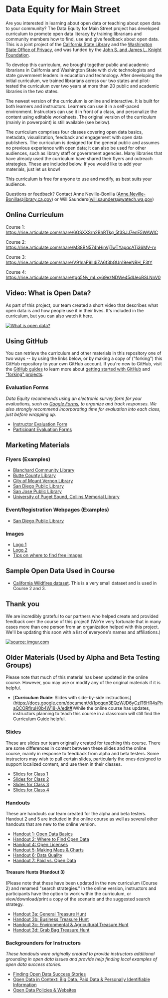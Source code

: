 # Data Equity for Main Street

Are you interested in learning about open data or teaching about open data to your community? The Data Equity for Main Street project has developed curriculum to promote open data literacy by training librarians and community members how to find, use and give feedback about open data. This is a joint project of the [California State Library](www.library.ca.gov) and the [Washington State Office of Privacy](www.watech.wa.gov), and was funded by the  [John S. and James L. Knight Foundation](https://knightfoundation.org).

To develop this curriculum, we brought together public and academic librarians in California and Washington State with civic technologists and state government leaders in education and technology. After developing the initial curriculum, we trained librarians across our two states and pilot-tested the curriculum over two years at more than 20 public and academic libraries in the two states. 

The newest version of the curriculum is online and interactive. It is built for both learners and instructors. Learners can use it in a self-paced environment. Instructors can use it in front of a class, and personalize the content using editable worksheets. The original version of the curriculum (mainly in powerpoint) is still available (see below). 

The curriculum comprises four classes covering open data basics, metadata, visualization, feedback and engagement with open data publishers. The curriculum is designed for the general public and assumes no previous experience with open data; it can also be used for other audiences, such as library staff or government agencies. Many libraries that have already used the curriculum have shared their flyers and outreach strategies. These are included below. If you would like to add your materials, just let us know! 

This curriculum is free for anyone to use and modify, as best suits your audience. 

Questions or feedback? Contact Anne Neville-Bonilla (Anne.Neville-Bonilla@library.ca.gov) or Will Saunders(will.saunders@watech.wa.gov)

## Online Curriculum
Course 1: https://rise.articulate.com/share/6GSXXSrn2BhRTkg_5t3SJJ7enE5WAWlC 

Course 2: https://rise.articulate.com/share/M38BN574hHjnVjTwTYapqcATj36MV-rv

Course 3: https://rise.articulate.com/share/V91naP9ll4iZA6f3bGUn19eeNBH_F3tY

Course 4: https://rise.articulate.com/share/tgq5Nv_mLxy69ezNDWe45dUeoBSLNnV0


## Video: What is Open Data? 
As part of this project, our team created a short video that describes what open data is and how people use it in their lives. It's included in the curriculum, but you can also watch it here.

[![What is open data?](https://i.imgur.com/Sdr0Y6xm.png)](https://youtu.be/qSD9ob8rGcs "What is Open Data?")

## Using GitHub 
You can retrieve the curriculum and other materials in this repository one of two ways -- by using the links below, or by making a copy of ("forking") this GitHub repository to your own GitHub account. If you're new to GitHub, visit the [GitHub guides](https://guides.github.com/) to learn more about [getting started with GitHub](https://guides.github.com/activities/hello-world/) and ["forking" projects](https://guides.github.com/activities/forking/).

### Evaluation Forms
*Data Equity recommends using an electronic survey form for your evaluations, such as [Google Forms](https://docs.google.com/forms/u/0/), to organize and track responses. We also strongly recommend incorporating time for evaluation into each class, just before wrapping up.*
- [Instructor Evaluation Form](https://docs.google.com/document/d/1kbcA5EUg8izEECjzS2scJYd4u67Voh5TzodN6pJ8JTk/edit?usp=sharing)
- [Participant Evaluation Forms](https://docs.google.com/document/d/1P8ANWEYwSO85e7POTts3xzJfD4h0oY-vkS3HR2fRuw8/edit?usp=sharing)

## Marketing Materials

### Flyers (Examples)
- [Blanchard Community Library](https://drive.google.com/file/d/1duey64fWVr0_MbZtWDIBBGqZEs0XA5uy/view?usp=sharing)
- [Butte County Library](https://drive.google.com/file/d/1mvpDr_VLynWr5HavIUrDkDTJHqxsj2HD/view?usp=sharing)
- [City of Mount Vernon Library](https://drive.google.com/file/d/1OSWl13zzgR8TU2B3dJmFH4VJ0Ngoeyxq/view?usp=sharing)
- [San Diego Public Library](https://drive.google.com/file/d/1k9gvBDPORKWFLKb7R-LXLsYieeXWAaQQ/view?usp=sharing)
- [San Jose Public Library](https://drive.google.com/file/d/1Gj7bz_xv2QkwblnXqnn8BKoeHLFi-x10/view?usp=sharing)
- [University of Puget Sound, Collins Memorial Library](https://drive.google.com/file/d/1D9cpyVEs2ItysF7we89613i8tKP1_2yy/view?usp=sharing)

### Event/Registration Webpages (Examples)
- [San Diego Public Library](https://sandiego.librarymarket.com/connect-open-data-2)

### Images
- [Logo 1](https://drive.google.com/file/d/1evwpzIXac_6aZbuctfMW8IimTz2gmiC7/view?usp=sharing)
- [Logo 2](https://pixabay.com/en/security-secure-technology-safety-2168234/)
- [Tips on where to find free images](https://docs.google.com/document/d/16y_iGJnOhp-__JgPE5Z1BBFnQQBgwBPHK50hJL53HJY/edit?usp=sharing)

## Sample Open Data Used in Course
- [California Wildfires dataset](https://raw.githubusercontent.com/Data-Equity/DataEquityForMainStreet/master/Curriculum(IncludesEvaluationMaterials)/Handouts/Datasets/2015CaliforniaWildfires.csv). This is a very small dataset and is used in Course 2 and 3. 

## Thank you 
We are incredibly grateful to our partners who helped create and provided feedback over the course of this project! (We're very fortunate that in many cases more than one person from an organization helped with this project. We'll be updating this soon with a list of everyone's names and affiliations.)  

<a href="https://imgur.com/2tJoMFR"><img src="https://i.imgur.com/2tJoMFR.png" title="source: imgur.com" /></a>


## Older Materials (Used by Alpha and Beta Testing Groups)

Please note that much of this material has been updated in the online course. However, you may use or modify any of the original materials if it is helpful. 

- [**Curriculum Guide**: Slides with side-by-side instructions]
(https://docs.google.com/document/d/1pcqqn3EQzWJD6yCzlT6HR4sPhaQCORflruH0b4W18-A/edit#)While the online course has updates, instructors planning to teach this course in a classroom will still find the Curriculum Guide helpful. 

### Slides
These are slides our team originally created for teaching this course. There are some differences in content between these slides and the online course, mainly in response to feedback from alpha and beta testers. Some instructors may wish to pull certain slides, particularly the ones designed to support localized content, and use them in their classes.

- [Slides for Class 1](https://docs.google.com/presentation/d/1plQPf5cBsxsvo3RXQkA1iZPRJmN60DuRsRQc98RonQs/edit#slide=id.g25165cb096_4_2756) 
- [Slides for Class 2](https://docs.google.com/presentation/d/1LoxSZuZ7U8I34SQ_Nu9rRhoA0XL32O8yUG2YaKTaw7Y/edit#slide=id.g247ef6a410_0_5)
- [Slides for Class 3](https://docs.google.com/presentation/d/1G0IfeWVWpzQcfjzE8LEVHtQPHYw2ZBmXcet0a-tk7zI/edit#slide=id.g247f2d9a92_0_99)
- [Slides for Class 4](https://docs.google.com/presentation/d/1yhUyo4huFnxiIBvo3RsEVlj7xzxmH1laDGCSkYDoGtA/edit#slide=id.g247e79edad_0_0)

### Handouts
These are handouts our team created for the alpha and beta testers. Handout 2 and 5 are included in the online course as well as several other handouts that are new to the online version. 
- [Handout 1: Open Data Basics](https://docs.google.com/document/d/18JrNqzUFBzjuH1SFpSOJIT01CYPwi_wu1K-ZOwXMDOA/edit?usp=sharing)
- [Handout 2: Where to Find Open Data](https://docs.google.com/document/d/1uXjyUKNW4M0mrVXV5EqrUdCfgVXQj-QLxE3GV2MIQw4/edit?usp=sharing)
- [Handout 4: Open Licenses](https://drive.google.com/file/d/0B8WR82J3b3O1XzE3UHE2cjdnOUk/view)
- [Handout 5: Making Maps & Charts](https://docs.google.com/document/d/1Cq1x-UV_WXHtY5l5jP72tRuK13xBMblUChRHIw736-Y/edit?usp=sharing)
- [Handout 6: Data Quality](https://docs.google.com/document/d/1G-OvbaGTFptKowM-mwSxuTNatvAT1CTFEATy9kwlBGM/edit?usp=sharing)
- [Handout 7: Paid vs. Open Data](https://docs.google.com/document/d/1BnExS6xvyCqKCrJAU0bYrvyrSbPVBQP2s10kvsXaA6w/edit?usp=sharing)

#### Treasure Hunts (Handout 3)
(Please note that these have been updated in the new curriculum (Course 2) and renamed "search strategies." In the online version, instructors and participants have the option to work within the curriculum, or view/download/print a copy of the scenario and the suggested search strategy. 

- [Handout 3a: General Treasure Hunt](https://docs.google.com/document/d/1oX7Cjn-B6aovkYhEHdj0IiqoXNeuHhsMxF-B24zjA6E/edit?usp=sharing)
- [Handout 3b: Business Treasure Hunt](https://docs.google.com/document/d/1NCD4wtNh-QasXnJkeBBedbTfChB94uJpbwOW8TYAMKs/edit?usp=sharing)
- [Handout 3c: Environmental & Agricultural Treasure Hunt](https://docs.google.com/document/d/1snQvsq1-rA8GCdS2gsLi26vfrjWAw2X4lRCD_JGTtyY/edit?usp=sharing)
- [Handout 3d: Grab Bag Treasure Hunt](https://docs.google.com/document/d/1knC7AY4BV9wlvgjYhkjFvZdusUVI1HNqagLDGGYL_bc/edit?usp=sharing)

### Backgrounders for Instructors
*These handouts were originally created to provide instructors additional grounding in open data issues and provide help finding local examples of open data success stories.*
- [Finding Open Data Success Stories](https://docs.google.com/document/d/1OKFddqoYJj1jo7Pi0PBZdKx7b38toUCZTJ327ztgCjw/edit?usp=sharing)
- [Open Data in Context: Big Data, Paid Data & Personally Identifiable Information](https://docs.google.com/document/d/1pVulnVN3j-SJSy1u8R9S_qoneHIeJ-EZvhOoPEMj56E/edit?usp=sharing)
- [Open Data Policies & Websites](https://docs.google.com/document/d/1_wwLKF0KENYa_2rryq3tbwKbMVk41PgJlLGS0HrR9cI/edit?usp=sharing)






